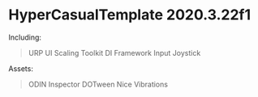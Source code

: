 # HyperCasualTemplate 2020.3.22f1
Including:
> URP
> UI Scaling Toolkit
> DI Framework
> Input Joystick

Assets:
> ODIN Inspector
> DOTween
> Nice Vibrations
